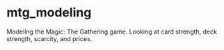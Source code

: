 # mtg_modeling
Modeling the Magic: The Gathering game.  Looking at card strength, deck strength, scarcity, and prices.
